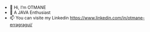 - 👋 Hi, I’m OTMANE
- 👀 A JAVA Enthusiast 
- 📫 You can visite my Linkedin https://www.linkedin.com/in/otmane-erragragui/
 
<!---
OTMANEER/OTMANEER is a ✨ special ✨ repository because its `README.md` (this file) appears on your GitHub profile.
You can click the Preview link to take a look at your changes.
--->
